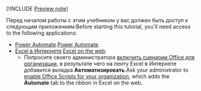 [!INCLUDE [Preview note](../includes/preview-note.md)]

<span data-ttu-id="a0172-101">Перед началом работы с этим учебником у вас должен быть доступ к следующим приложениям:</span><span class="sxs-lookup"><span data-stu-id="a0172-101">Before starting this tutorial, you'll need access to the following applications:</span></span>

- <span data-ttu-id="a0172-102">[Power Automate](/power-automate/organization-q-and-a).</span><span class="sxs-lookup"><span data-stu-id="a0172-102">[Power Automate](/power-automate/organization-q-and-a).</span></span>
- <span data-ttu-id="a0172-103">[Excel в Интернете](https://www.office.com/launch/excel).</span><span class="sxs-lookup"><span data-stu-id="a0172-103">[Excel on the web](https://www.office.com/launch/excel).</span></span>
  - <span data-ttu-id="a0172-104">Попросите своего администратора [включить сценарии Office для организации](https://support.office.com/article/office-scripts-settings-in-m365-19d3c51a-6ca2-40ab-978d-60fa49554dcf), в результате чего на ленту Excel в Интернете добавится вкладка **Автоматизировать**.</span><span class="sxs-lookup"><span data-stu-id="a0172-104">Ask your administrator to [enable Office Scripts for your organization](https://support.office.com/article/office-scripts-settings-in-m365-19d3c51a-6ca2-40ab-978d-60fa49554dcf), which adds the **Automate** tab to the ribbon in Excel on the web.</span></span>
